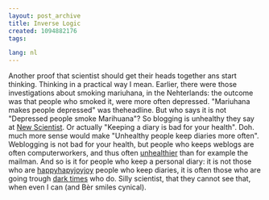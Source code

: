 ```yaml
---
layout: post_archive
title: Inverse Logic
created: 1094882176
tags:

lang: nl
---
```

Another proof that scientist should get their heads together ans start thinking. Thinking in a practical way I mean. Earlier, there were those investigations about smoking mariuhana, in the Nehterlands: the outcome was that people who smoked it, were more often depressed. "Mariuhana makes people depressed" was theheadline. But who says it is not "Depressed people smoke Marihuana"? So blogging is unhealthy they say at [New Scientist]( http://www.newscientist.com/news/news.jsp?id=ns99996374). Or actually "Keeping a diary is bad for your health". Doh. much more sense would make "Unhealthy people keep diaries more often". Weblogging is not bad for your health, but people who keeps weblogs are often computerworkers, and thus often [unhealthier](http://www.fitgeek.org) than for example the mailman. And so is it for people who keep a personal diary: it is not those who are [happyhapyjoyjoy](http://www.bitstorm.org/happyjoy/) people who keep diaries, it is often those who are going trough [dark times](http://www.riaa.com/default.asp) who do. Silly scientist, that they cannot see that, when even I can (and Bèr smiles cynical).
